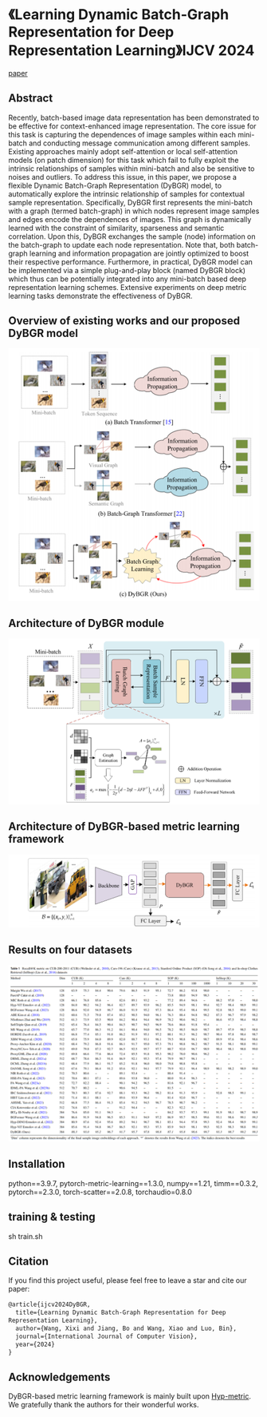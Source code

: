 # 《Learning Dynamic Batch-Graph Representation for Deep Representation Learning》IJCV 2024

[paper](https://link.springer.com/article/10.1007/s11263-024-02175-8) &nbsp;&nbsp;

## Abstract
Recently, batch-based image data representation has been demonstrated to be effective for context-enhanced image representation. The core issue for this task is capturing the dependences of image samples within each mini-batch and conducting
message communication among different samples. Existing approaches mainly adopt self-attention or local self-attention
models (on patch dimension) for this task which fail to fully exploit the intrinsic relationships of samples within mini-batch
and also be sensitive to noises and outliers. To address this issue, in this paper, we propose a flexible Dynamic Batch-Graph
Representation (DyBGR) model, to automatically explore the intrinsic relationship of samples for contextual sample representation. Specifically, DyBGR first represents the mini-batch with a graph (termed batch-graph) in which nodes represent
image samples and edges encode the dependences of images. This graph is dynamically learned with the constraint of similarity, sparseness and semantic correlation. Upon this, DyBGR exchanges the sample (node) information on the batch-graph
to update each node representation. Note that, both batch-graph learning and information propagation are jointly optimized to
boost their respective performance. Furthermore, in practical, DyBGR model can be implemented via a simple plug-and-play
block (named DyBGR block) which thus can be potentially integrated into any mini-batch based deep representation learning
schemes. Extensive experiments on deep metric learning tasks demonstrate the effectiveness of DyBGR.

## Overview of existing works and our proposed DyBGR model
![overview](https://github.com/SissiW/DyBGR/blob/main/overview.png)

## Architecture of DyBGR module
![DyBGR](https://github.com/SissiW/DyBGR/blob/main/DyBGR.png)

## Architecture of DyBGR-based metric learning framework
![metric_learning](https://github.com/SissiW/DyBGR/blob/main/metric_learning.png)

## Results on four datasets
![results](https://github.com/SissiW/DyBGR/blob/main/results.png)

## Installation
python==3.9.7, pytorch-metric-learning==1.3.0, numpy==1.21, timm==0.3.2, pytorch==2.3.0, torch-scatter==2.0.8, torchaudio=0.8.0

## training & testing
sh train.sh

## Citation
If you find this project useful, please feel free to leave a star and cite our paper:
```
@article{ijcv2024DyBGR,
  title={Learning Dynamic Batch-Graph Representation for Deep Representation Learning},
  author={Wang, Xixi and Jiang, Bo and Wang, Xiao and Luo, Bin},
  journal={International Journal of Computer Vision},
  year={2024}
}
```

## Acknowledgements
DyBGR-based metric learning framework is mainly built upon [Hyp-metric](https://github.com/htdt/hyp_metric). We gratefully thank the authors for their wonderful works.

